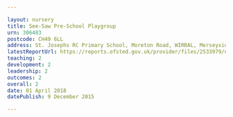 ```yaml
---

layout: nursery
title: See-Saw Pre-School Playgroup
urn: 306483
postcode: CH49 6LL
address: St. Josephs RC Primary School, Moreton Road, WIRRAL, Merseyside, CH49 6LL
latestReportUrl: https://reports.ofsted.gov.uk/provider/files/2533979/urn/306483.pdf
teaching: 2
development: 2
leadership: 2
outcomes: 2
overall: 2
date: 01 April 2018 
datePublish: 9 December 2015

---
```

